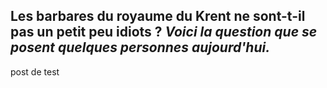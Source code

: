 ## Les barbares du royaume du Krent ne sont-t-il pas un petit peu idiots ? *Voici la question que se posent quelques personnes aujourd'hui.*

post de test